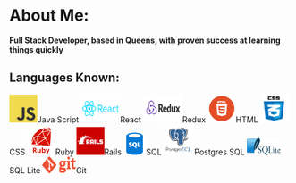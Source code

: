 <link rel="stylesheet" href="./style.css">

# About Me:

**Full Stack Developer, based in Queens, with proven success at learning things quickly**

## Languages Known:
<img class="code" src="images/js.png" height="50" width="50"><span class="codet">Java Script</span></img> 
<img class="code" src="images/react.png" height="50" width="70" alt="React"><span class="codet">React</span></img>
<img class="code" src="images/redux.png" height="50" width="70"><span class="codet">Redux</span></img>
<img class="code" src="images/html.png" height="50" width="50"><span class="codet">HTML</span></img>
<img class="code" src="images/css.png" height="50" width="50"><span class="codet">CSS</span></img>
<img class="code" src="images/ruby.png" height="50" width="50"><span class="codet">Ruby</span></img>
<img class="code" src="images/rails.png" height="50" width="50"><span class="codet">Rails</span></img>
<img class="code2" src="images/sql.png" height="40" width="40"><span class="codet">SQL</span></img>
<img class="code" src="images/post.png" height="55" width="55"><span class="codet">Postgres SQL</span></img>
<img class="code2" src="images/lite.png" height="30" width="60"><span class="codet">SQL Lite</span></img>
<img class="code2" src="images/git.png" height="30" width="60"><span class="codet">Git</span></img>




